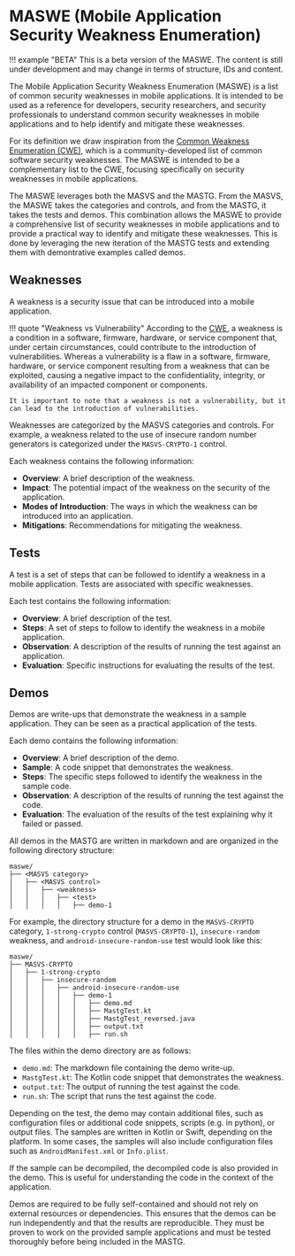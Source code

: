 # MASWE (Mobile Application Security Weakness Enumeration)

!!! example "BETA"
    This is a beta version of the MASWE. The content is still under development and may change in terms of structure, IDs and content.

The Mobile Application Security Weakness Enumeration (MASWE) is a list of common security weaknesses in mobile applications. It is intended to be used as a reference for developers, security researchers, and security professionals to understand common security weaknesses in mobile applications and to help identify and mitigate these weaknesses.

For its definition we draw inspiration from the [Common Weakness Enumeration (CWE)](https://cwe.mitre.org/), which is a community-developed list of common software security weaknesses. The MASWE is intended to be a complementary list to the CWE, focusing specifically on security weaknesses in mobile applications.

The MASWE leverages both the MASVS and the MASTG. From the MASVS, the MASWE takes the categories and controls, and from the MASTG, it takes the tests and demos. This combination allows the MASWE to provide a comprehensive list of security weaknesses in mobile applications and to provide a practical way to identify and mitigate these weaknesses. This is done by leveraging the new iteration of the MASTG tests and extending them with demontrative examples called demos.

## Weaknesses

A weakness is a security issue that can be introduced into a mobile application.

!!! quote "Weakness vs Vulnerability"
    According to the [CWE](https://cwe.mitre.org/documents/glossary/#Weakness), a weakness is a condition in a software, firmware, hardware, or service component that, under certain circumstances, could contribute to the introduction of vulnerabilities. Whereas a vulnerability is a flaw in a software, firmware, hardware, or service component resulting from a weakness that can be exploited, causing a negative impact to the confidentiality, integrity, or availability of an impacted component or components.
    
    It is important to note that a weakness is not a vulnerability, but it can lead to the introduction of vulnerabilities.

Weaknesses are categorized by the MASVS categories and controls. For example, a weakness related to the use of insecure random number generators is categorized under the `MASVS-CRYPTO-1` control.

Each weakness contains the following information:

- **Overview**: A brief description of the weakness.
- **Impact**: The potential impact of the weakness on the security of the application.
- **Modes of Introduction**: The ways in which the weakness can be introduced into an application.
- **Mitigations**: Recommendations for mitigating the weakness.

## Tests

A test is a set of steps that can be followed to identify a weakness in a mobile application. Tests are associated with specific weaknesses.

Each test contains the following information:

- **Overview**: A brief description of the test.
- **Steps**: A set of steps to follow to identify the weakness in a mobile application.
- **Observation**: A description of the results of running the test against an application.
- **Evaluation**: Specific instructions for evaluating the results of the test.

## Demos

Demos are write-ups that demonstrate the weakness in a sample application. They can be seen as a practical application of the tests.

Each demo contains the following information:

- **Overview**: A brief description of the demo.
- **Sample**: A code snippet that demonstrates the weakness.
- **Steps**: The specific steps followed to identify the weakness in the sample code.
- **Observation**: A description of the results of running the test against the code.
- **Evaluation**: The evaluation of the results of the test explaining why it failed or passed.

All demos in the MASTG are written in markdown and are organized in the following directory structure:

```shell
maswe/
├── <MASVS category>
│   ├── <MASVS control>
│   │   ├── <weakness>
│   │   │   ├── <test>
│   │   │   │   ├── demo-1
```

For example, the directory structure for a demo in the `MASVS-CRYPTO` category, `1-strong-crypto` control (`MASVS-CRYPTO-1`), `insecure-random` weakness, and `android-insecure-random-use` test would look like this:

```shell
maswe/
├── MASVS-CRYPTO
│   ├── 1-strong-crypto
│   │   ├── insecure-random
│   │   │   ├── android-insecure-random-use
│   │   │   │   ├── demo-1
│   │   │   │   │   ├── demo.md
│   │   │   │   │   ├── MastgTest.kt
│   │   │   │   │   ├── MastgTest_reversed.java
│   │   │   │   │   ├── output.txt
│   │   │   │   │   ├── run.sh
```

The files within the demo directory are as follows:

- `demo.md`: The markdown file containing the demo write-up.
- `MastgTest.kt`: The Kotlin code snippet that demonstrates the weakness.
- `output.txt`: The output of running the test against the code.
- `run.sh`: The script that runs the test against the code.

Depending on the test, the demo may contain additional files, such as configuration files or additional code snippets, scripts (e.g. in python), or output files. The samples are written in Kotlin or Swift, depending on the platform. In some cases, the samples will also include configuration files such as `AndroidManifest.xml` or `Info.plist`.

If the sample can be decompiled, the decompiled code is also provided in the demo. This is useful for understanding the code in the context of the application.

Demos are required to be fully self-contained and should not rely on external resources or dependencies. This ensures that the demos can be run independently and that the results are reproducible. They must be proven to work on the provided sample applications and must be tested thoroughly before being included in the MASTG.
